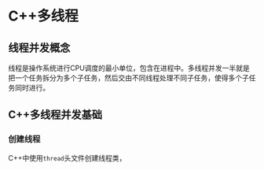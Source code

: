 # C++多线程

## 线程并发概念

线程是操作系统进行CPU调度的最小单位，包含在进程中。多线程并发一半就是把一个任务拆分为多个子任务，然后交由不同线程处理不同子任务，使得多个子任务同时进行。


## C++多线程并发基础

### 创建线程
C++中使用`thread`头文件创建线程类，